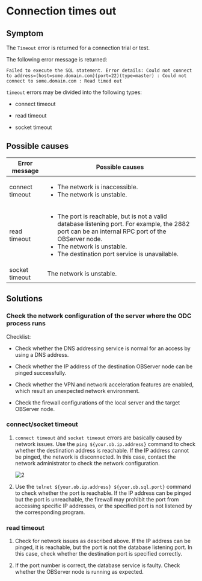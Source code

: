 Connection times out
======================================

Symptom
---------------------

The `Timeout` error is returned for a connection trial or test.

The following error message is returned:

```shell
Failed to execute the SQL statement. Error details: Could not connect to address=(host=some.domain.com)(port=22)(type=master) : Could not connect to some.domain.com : Read timed out
```

`timeout` errors may be divided into the following types:
   
* connect timeout

* read timeout

* socket timeout

**Possible causes**
--------------------------

| **Error message** | **Possible causes** |
|-----------------|------------------------------------------------------------------------------------------------------------------------------------------------------------------------------------------|
| connect timeout | <ul><li>The network is inaccessible. </li><li>The network is unstable. </li></ul> |
| read timeout | <ul><li> The port is reachable, but is not a valid database listening port. For example, the 2882 port can be an internal RPC port of the OBServer node. </li><li>The network is unstable. </li><li>The destination port service is unavailable. </li></ul> |
| socket timeout | The network is unstable.  |



Solutions
-------------------------

### **Check the network configuration of the server where the ODC process runs**

Checklist:

* Check whether the DNS addressing service is normal for an access by using a DNS address.

* Check whether the IP address of the destination OBServer node can be pinged successfully.

* Check whether the VPN and network acceleration features are enabled, which result an unexpected network environment.

* Check the firewall configurations of the local server and the target OBServer node.


### **connect/socket timeout**

1. `connect timeout` and `socket timeout` errors are basically caused by network issues. Use the `ping ${your.ob.ip.address}` command to check whether the destination address is reachable. If the IP address cannot be pinged, the network is disconnected. In this case, contact the network administrator to check the network configuration.

   ![2](https://obbusiness-private.oss-cn-shanghai.aliyuncs.com/doc/img/odc/KB/3.common-troubleshooting/2.database-connection/3.open-or-test-connection-error-timeout/2.png)


2. Use the `telnet ${your.ob.ip.address} ${your.ob.sql.port}` command to check whether the port is reachable. If the IP address can be pinged but the port is unreachable, the firewall may prohibit the port from accessing specific IP addresses, or the specified port is not listened by the corresponding program.




### **read timeout**

1. Check for network issues as described above. If the IP address can be pinged, it is reachable, but the port is not the database listening port. In this case, check whether the destination port is specified correctly.

2. If the port number is correct, the database service is faulty. Check whether the OBServer node is running as expected.

